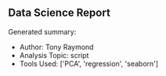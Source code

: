 ## Data Science Report

Generated summary:

- Author: Tony Raymond
- Analysis Topic: script
- Tools Used: ['PCA', 'regression', 'seaborn']

